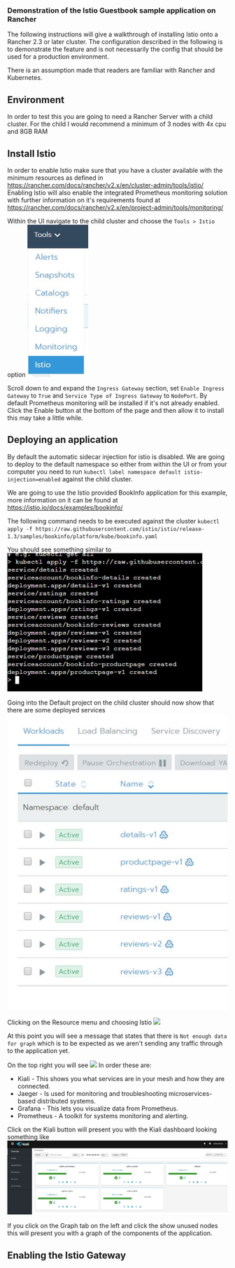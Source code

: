 ### Demonstration of the Istio Guestbook sample application on Rancher

The following instructions will give a walkthrough of installing Istio onto a Rancher 2.3 or later cluster.
The configuration described in the following is to demonstrate the feature and is not necessarily the config that should be used for a production environment.

There is an assumption made that readers are familiar with Rancher and Kubernetes.

## Environment
In order to test this you are going to need a Rancher Server with a child cluster.
For the child I would recommend a minimum of 3 nodes with 4x cpu and 8GB RAM 

## Install Istio
In order to enable Istio make sure that you have a cluster available with the minimum resources as defined in https://rancher.com/docs/rancher/v2.x/en/cluster-admin/tools/istio/
Enabling Istio will also enable the integrated Prometheus monitoring solution with further information on it's requirements found at https://rancher.com/docs/rancher/v2.x/en/project-admin/tools/monitoring/

Within the UI navigate to the child cluster and choose the `Tools > Istio` option
![](images/tools-menu.jpg)

Scroll down to and expand the `Ingress Gateway` section, set `Enable Ingress Gateway` to `True` and `Service Type of Ingress Gateway` to `NodePort`.
By default Prometheus monitoring will be installed if it's not already enabled.
Click the Enable button at the bottom of the page and then allow it to install this may take a little while.

## Deploying an application

By default the automatic sidecar injection for istio is disabled. We are going to deploy to the default namespace so either from within the UI or from your computer you need to run `kubectl label namespace default istio-injection=enabled` against the child cluster.

We are going to use the Istio provided BookInfo application for this example, more information on it can be found at https://istio.io/docs/examples/bookinfo/

The following command needs to be executed against the cluster `kubectl apply -f https://raw.githubusercontent.com/istio/istio/release-1.3/samples/bookinfo/platform/kube/bookinfo.yaml`

You should see something similar to 
![](images/kubectl-deploy.jpg)

Going into the Default project on the child cluster should now show that there are some deployed services
![](images/rancher-deployed.jpg)

Clicking on the Resource menu and choosing Istio
![](images/project-resource.jpg)

At this point you will see a message that states that there is `Not enough data for graph` which is to be expected as we aren't sending any traffic through to the application yet.

On the top right you will see
![](images/istio-buttons.png)
In order these are:
* Kiali - This shows you what services are in your mesh and how they are connected.
* Jaeger - Is used for monitoring and troubleshooting microservices-based distributed systems.
* Grafana - This lets you visualize data from Prometheus.
* Prometheus - A toolkit for systems monitoring and alerting.

Click on the Kiali button will present you with the Kiali dashboard looking something like
![](images/kiali-dashboard.jpg)

If you click on the Graph tab on the left and click the show unused nodes this will present you with a graph of the components of the application.

## Enabling the Istio Gateway


